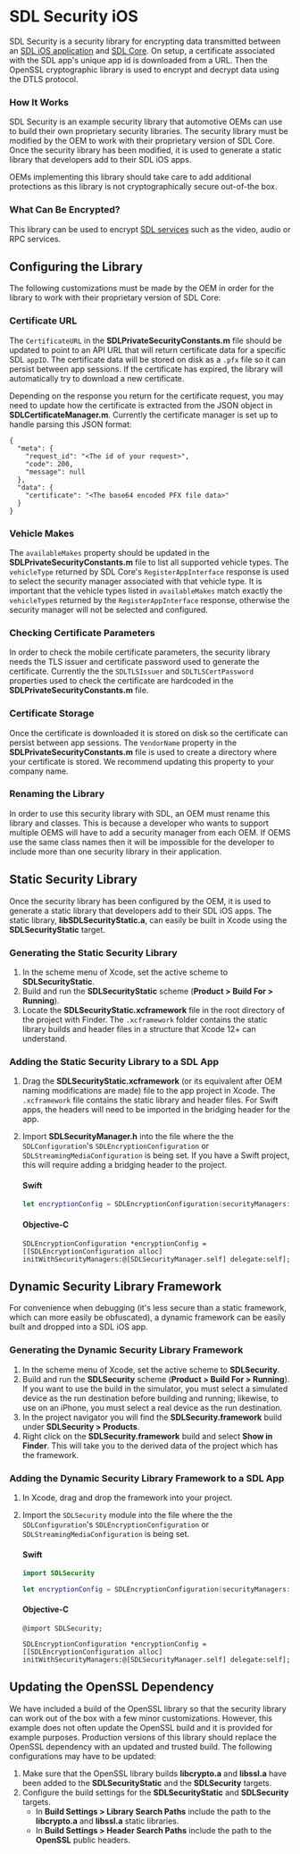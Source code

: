 # SDL Security iOS
SDL Security is a security library for encrypting data transmitted between an [SDL iOS application](https://github.com/smartdevicelink/sdl_ios) and [SDL Core](https://github.com/smartdevicelink/sdl_core). On setup, a certificate associated with the SDL app's unique app id is downloaded from a URL. Then the OpenSSL cryptographic library is used to encrypt and decrypt data using the DTLS protocol.

### How It Works
SDL Security is an example security library that automotive OEMs can use to build their own proprietary security libraries. The security library must be modified by the OEM to work with their proprietary version of SDL Core. Once the security library has been modified, it is used to generate a static library that developers add to their SDL iOS apps.

OEMs implementing this library should take care to add additional protections as this library is not cryptographically secure out-of-the box.

### What Can Be Encrypted?
This library can be used to encrypt [SDL services](https://github.com/smartdevicelink/protocol_spec#5-services) such as the video, audio or RPC services.

## Configuring the Library
The following customizations must be made by the OEM in order for the library to work with their proprietary version of SDL Core:

### Certificate URL
The `CertificateURL` in the **SDLPrivateSecurityConstants.m** file should be updated to point to an API URL that will return certificate data for a specific SDL `appID`. The certificate data will be stored on disk as a `.pfx` file so it can persist between app sessions. If the certificate has expired, the library will automatically try to download a new certificate. 

Depending on the response you return for the certificate request, you may need to update how the certificate is extracted from the JSON object in **SDLCertificateManager.m**. Currently the certificate manager is set up to handle parsing this JSON format:
```
{
  "meta": {
    "request_id": "<The id of your request>",
    "code": 200,
    "message": null
  },
  "data": {
    "certificate": "<The base64 encoded PFX file data>"
  }
}
```

### Vehicle Makes
The `availableMakes` property should be updated in the **SDLPrivateSecurityConstants.m** file to list all supported vehicle types. The `vehicleType` returned by SDL Core's `RegisterAppInterface` response is used to select the security manager associated with that vehicle type. It is important that the vehicle types listed in `availableMakes` match exactly the `vehicleType`s returned by the `RegisterAppInterface` response, otherwise the security manager will not be selected and configured. 

### Checking Certificate Parameters
In order to check the mobile certificate parameters, the security library needs the TLS issuer and certificate password used to generate the certificate. Currently the the `SDLTLSIssuer` and `SDLTLSCertPassword` properties used to check the certificate are hardcoded in the **SDLPrivateSecurityConstants.m** file. 

### Certificate Storage
Once the certificate is downloaded it is stored on disk so the certificate can persist between app sessions. The `VendorName` property in the **SDLPrivateSecurityConstants.m** file is used to create a directory where your certificate is stored. We recommend updating this property to your company name. 

### Renaming the Library
In order to use this security library with SDL, an OEM must rename this library and classes. This is because a developer who wants to support multiple OEMS will have to add a security manager from each OEM. If OEMS use the same class names then it will be impossible for the developer to include more than one security library in their application.

## Static Security Library
Once the security library has been configured by the OEM, it is used to generate a static library that developers add to their SDL iOS apps. The static library, **libSDLSecurityStatic.a**, can easily be built in Xcode using the **SDLSecurityStatic** target. 

### Generating the Static Security Library
1. In the scheme menu of Xcode, set the active scheme to **SDLSecurityStatic**.
1. Build and run the **SDLSecurityStatic** scheme (**Product > Build For > Running**). 
1. Locate the **SDLSecurityStatic.xcframework** file in the root directory of the project with Finder. The `.xcframework` folder contains the static library builds and header files in a structure that Xcode 12+ can understand.

### Adding the Static Security Library to a SDL App
1. Drag the **SDLSecurityStatic.xcframework** (or its equivalent after OEM naming modifications are made) file to the app project in Xcode. The `.xcframework` file contains the static library and header files. For Swift apps, the headers will need to be imported in the bridging header for the app.
1. Import **SDLSecurityManager.h** into the file where the the `SDLConfiguration`'s `SDLEncryptionConfiguration` or `SDLStreamingMediaConfiguration` is being set. If you have a Swift project, this will require adding a bridging header to the project.

    #### Swift
    ```swift
    let encryptionConfig = SDLEncryptionConfiguration(securityManagers: [SDLSecurityManager.self]], delegate: self)
    ```

    #### Objective-C
    ```objc
    SDLEncryptionConfiguration *encryptionConfig = [[SDLEncryptionConfiguration alloc] initWithSecurityManagers:@[SDLSecurityManager.self] delegate:self];
    ```

## Dynamic Security Library Framework
For convenience when debugging (it's less secure than a static framework, which can more easily be obfuscated), a dynamic framework can be easily built and dropped into a SDL iOS app.

### Generating the Dynamic Security Library Framework
1. In the scheme menu of Xcode, set the active scheme to **SDLSecurity**.
1. Build and run the **SDLSecurity** scheme (**Product > Build For > Running**). If you want to use the build in the simulator, you must select a simulated device as the run destination before building and running; likewise, to use on an iPhone, you must select a real device as the run destination.
1. In the project navigator you will find the **SDLSecurity.framework** build under **SDLSecurity > Products**.
1. Right click on the **SDLSecurity.framework** build and select **Show in Finder**. This will take you to the derived data of the project which has the framework.

### Adding the Dynamic Security Library Framework to a SDL App
1. In Xcode, drag and drop the framework into your project.   
1. Import the `SDLSecurity` module into the file where the the `SDLConfiguration`'s `SDLEncryptionConfiguration` or `SDLStreamingMediaConfiguration` is being set.

    #### Swift
    ```swift
    import SDLSecurity

    let encryptionConfig = SDLEncryptionConfiguration(securityManagers: [SDLSecurityManager.self]], delegate: self)
    ```

    #### Objective-C
    ```objc
    @import SDLSecurity;

    SDLEncryptionConfiguration *encryptionConfig = [[SDLEncryptionConfiguration alloc] initWithSecurityManagers:@[SDLSecurityManager.self] delegate:self];
    ```

## Updating the OpenSSL Dependency
We have included a build of the OpenSSL library so that the security library can work out of the box with a few minor customizations. However, this example does not often update the OpenSSL build and it is provided for example purposes. Production versions of this library should replace the OpenSSL dependency with an updated and trusted build. The following configurations may have to be updated:

1. Make sure that the OpenSSL library builds **libcrypto.a** and **libssl.a** have been added to the **SDLSecurityStatic** and the **SDLSecurity** targets.
1. Configure the build settings for the **SDLSecurityStatic** and **SDLSecurity** targets.
    * In **Build Settings > Library Search Paths** include the path to the **libcrypto.a** and **libssl.a** static libraries.
    * In **Build Settings > Header Search Paths** include the path to the **OpenSSL** public headers.
